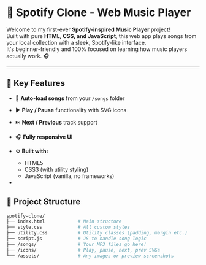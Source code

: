 # 🎵 Spotify Clone - Web Music Player

Welcome to my first-ever **Spotify-inspired Music Player** project!  
Built with pure **HTML, CSS, and JavaScript**, this web app plays songs from your local collection with a sleek, Spotify-like interface.  
It's beginner-friendly and 100% focused on learning how music players actually work. 🎧

---



## 🌟 Key Features

- 🔁 **Auto-load songs** from your `/songs` folder
- ▶️ **Play / Pause** functionality with SVG icons
- ⏭️ **Next / Previous** track support
- 🎧 **Fully responsive UI**
- ⚙️ **Built with:**
  - HTML5
  - CSS3 (with utility styling)
  - JavaScript (vanilla, no frameworks)

-

## 📁 Project Structure

```bash
spotify-clone/
├── index.html            # Main structure
├── style.css             # All custom styles
├── utility.css           # Utility classes (padding, margin etc.)
├── script.js             # JS to handle song logic
├── /songs/               # Your MP3 files go here!
├── /icons/               # Play, pause, next, prev SVGs
└── /assets/              # Any images or preview screenshots



